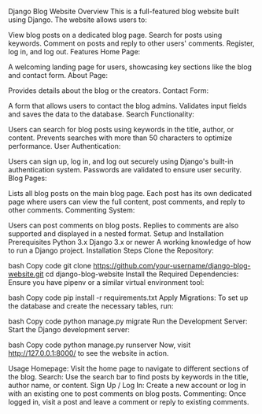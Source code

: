 Django Blog Website
Overview
This is a full-featured blog website built using Django. The website allows users to:

View blog posts on a dedicated blog page.
Search for posts using keywords.
Comment on posts and reply to other users' comments.
Register, log in, and log out.
Features
Home Page:

A welcoming landing page for users, showcasing key sections like the blog and contact form.
About Page:

Provides details about the blog or the creators.
Contact Form:

A form that allows users to contact the blog admins.
Validates input fields and saves the data to the database.
Search Functionality:

Users can search for blog posts using keywords in the title, author, or content.
Prevents searches with more than 50 characters to optimize performance.
User Authentication:

Users can sign up, log in, and log out securely using Django's built-in authentication system.
Passwords are validated to ensure user security.
Blog Pages:

Lists all blog posts on the main blog page.
Each post has its own dedicated page where users can view the full content, post comments, and reply to other comments.
Commenting System:

Users can post comments on blog posts.
Replies to comments are also supported and displayed in a nested format.
Setup and Installation
Prerequisites
Python 3.x
Django 3.x or newer
A working knowledge of how to run a Django project.
Installation Steps
Clone the Repository:

bash
Copy code
git clone https://github.com/your-username/django-blog-website.git
cd django-blog-website
Install the Required Dependencies: Ensure you have pipenv or a similar virtual environment tool:

bash
Copy code
pip install -r requirements.txt
Apply Migrations: To set up the database and create the necessary tables, run:

bash
Copy code
python manage.py migrate
Run the Development Server: Start the Django development server:

bash
Copy code
python manage.py runserver
Now, visit http://127.0.0.1:8000/ to see the website in action.

Usage
Homepage: Visit the home page to navigate to different sections of the blog.
Search: Use the search bar to find posts by keywords in the title, author name, or content.
Sign Up / Log In: Create a new account or log in with an existing one to post comments on blog posts.
Commenting: Once logged in, visit a post and leave a comment or reply to existing comments.
